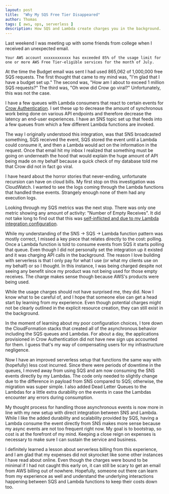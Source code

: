 ```yaml
---
layout: post
title:  "Why My SQS Free Tier Disappeared"
author: Thomas
tags: [ aws, ops, serverless ]
description: How SQS and Lambda create charges you in the background.
---
```


Last weekend I was meeting up with some friends from college when I received an unexpected email.

```
Your AWS account xxxxxxxxxxxx has exceeded 85% of the usage limit for one or more AWS Free Tier-eligible services for the month of July.
```

At the time the Budget email was sent I had used 865,062 of 1,000,000 free SQS requests. The first thought that came to my mind was, "I'm glad that I have a budget set up." The second was, "How am I about to exceed 1 million SQS requests?" The third was, "Oh wow did Crow go viral?" Unfortunately, this was not the case.

I have a few queues with Lambda consumers that react to certain events for [Crow Authentication](https://crowauth.com/). I set these up to decrease the amount of synchronous work being done on various API endpoints and therefore decrease the latency an end-user experiences. I have an SNS topic set up that feeds into a few queues from which a few different Lambda functions are invoked.

The way I originally understood this integration, was that SNS broadcasted something, SQS received the event, SQS stored the event until a Lambda could consume it, and then a Lambda would act on the information in the request. Once that email hit my inbox I realized that something must be going on underneath the hood that would explain the huge amount of API being made on my behalf because a quick check of my database told me that Crow did not in fact go viral.

I have heard about the horror stories that never-ending, unfortunate recursion can have on cloud bills. My first stop on this investigation was CloudWatch. I wanted to see the logs coming through the Lambda functions that handled these events. Strangely enough none of them had any execution logs.

Looking through my SQS metrics was the next stop. There was only one metric showing any amount of activity: "Number of Empty Receives". It did not take long to find out that this was [self-inflicted and due to my Lambda integration configuration](https://docs.aws.amazon.com/AWSSimpleQueueService/latest/SQSDeveloperGuide/reducing-costs.html).

While my understanding of the SNS -> SQS -> Lambda function pattern was mostly correct, I missed a key piece that relates directly to the cost: polling. Once a Lambda function is told to consume events from SQS it starts polling that queue. Even though I did not personally set the integration up it existed and it was charging API calls in the background. The reason I love building with serverless is that I only pay for what I use (or what my clients use on my behalf) or so I thought. In this instance, I was being charged despite not seeing any benefit since my product was not being used for those empty receives. The charge makes sense though because AWS's products were being used.

While the usage charges should not have surprised me, they did. Now I know what to be careful of, and I hope that someone else can get a head start by learning from my experience. Even though potential charges might not be clearly outlined in the explicit resource creation, they can still exist in the background.

In the moment of learning about my poor configuration choices, I tore down the CloudFormation stacks that created all of the asynchronous behavior including the SQS queues and Lambdas. For about a day, the applications provisioned in Crow Authentication did not have new sign ups accounted for them. I guess that's my way of compensating users for my infrastructure negligence.

Now I have an improved serverless setup that functions the same way with (hopefully) less cost incurred. Since there were periods of downtime in the queues, I moved away from using SQS and am now consuming the SNS events directly by my Lambdas. The code only needed to slightly change due to the difference in payload from SNS compared to SQS; otherwise, the migration was super simple. I also added Dead Letter Queues to the Lambdas for a little extra durability on the events in case the Lambdas encounter any errors during consumption.

My thought process for handling those asynchronous events is now more in line with my new setup with direct integration between SNS and Lambda. While I like the added durability and scalability provided by SQS, having a Lambda consume the event directly from SNS makes more sense because my async events are not too frequent right now. My goal is to bootstrap, so cost is at the forefront of my mind. Keeping a close reign on expenses is necessary to make sure I can sustain the service and business.

I definitely learned a lesson about serverless billing from this experience, and I am glad that my expenses did not skyrocket like some other instances I have read about online. Even though the charges were bound to be minimal if I had not caught this early on, it can still be scary to get an email from AWS billing out of nowhere. Hopefully, someone out there can learn from my experience as well and understand the underlying interactions happening between SQS and Lambda functions to keep their costs down too.
